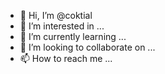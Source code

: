- 👋 Hi, I’m @coktial
- 👀 I’m interested in ...
- 🌱 I’m currently learning ...
- 💞️ I’m looking to collaborate on ...
- 📫 How to reach me ...

<!---
coktial/coktial is a ✨ special ✨ repository because its `README.md` (this file) appears on your GitHub profile.
You can click the Preview link to take a look at your changes.
--->
